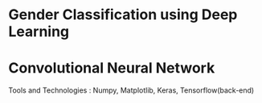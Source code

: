 # Gender Classification using Deep Learning

# Convolutional Neural Network

Tools and Technologies : Numpy, Matplotlib, Keras, Tensorflow(back-end)

